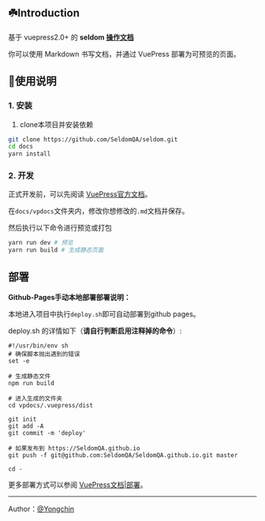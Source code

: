 ## ☘️Introduction

基于 vuepress2.0+ 的 **seldom [操作文档](https://seldomqa.github.io/)**

你可以使用 Markdown 书写文档，并通过 VuePress 部署为可预览的页面。

## 📖使用说明

### 1. 安装

1. clone本项目并安装依赖

```bash
git clone https://github.com/SeldomQA/seldom.git
cd docs
yarn install
```

### 2. 开发

正式开发前，可以先阅读 [VuePress官方文档](https://v2.vuepress.vuejs.org/zh/)。

在`docs/vpdocs`文件夹内，修改你想修改的`.md`文档并保存。

然后执行以下命令进行预览或打包

```bash
yarn run dev # 预览
yarn run build # 生成静态页面
```

## 部署

**Github-Pages手动本地部署部署说明：**

本地进入项目中执行`deploy.sh`即可自动部署到github pages。

deploy.sh 的详情如下（**请自行判断启用注释掉的命令**）:

```shell
#!/usr/bin/env sh
# 确保脚本抛出遇到的错误
set -e

# 生成静态文件
npm run build

# 进入生成的文件夹
cd vpdocs/.vuepress/dist

git init
git add -A
git commit -m 'deploy'

# 如果发布到 https://SeldomQA.github.io
git push -f git@github.com:SeldomQA/SeldomQA.github.io.git master

cd -
```

更多部署方式可以参阅 [VuePress文档|部署](https://v1.vuepress.vuejs.org/guide/deploy.html)。

---

Author：[@Yongchin](https://github.com/yongchin0821)